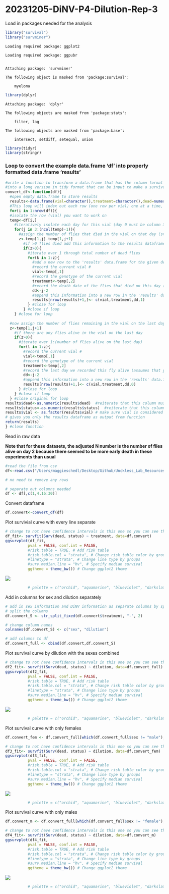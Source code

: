 # 20231205-DiNV-P4-Dilution-Rep-3

Load in packages needed for the analysis

``` r
library("survival")
library("survminer")
```

    Loading required package: ggplot2

    Loading required package: ggpubr


    Attaching package: 'survminer'

    The following object is masked from 'package:survival':

        myeloma

``` r
library(dplyr)
```


    Attaching package: 'dplyr'

    The following objects are masked from 'package:stats':

        filter, lag

    The following objects are masked from 'package:base':

        intersect, setdiff, setequal, union

``` r
library(tidyr)
library(stringr)
```

### Loop to convert the example data.frame ‘df’ into properly formatted data.frame ‘results’

``` r
#write a function to transform a data.frame that has the column format 'vial | treatment | D0 | D1 | D2...', with one row for each vial
#into a long version in tidy format that can be input to make a survivorship curve
convert_df<-function(df){
  #open empty data.frame to store results
  results<-data.frame(vial=character(),treatment=character(),dead=numeric(),status=numeric())
  #This loop will index out each row (one row per vial) one at a time, transform it into long format (one row per fly), and add the information to the empty data.frame called results
  for(i in 1:nrow(df)){
  #isolate the row (vial) you want to work on
  temp<-df[i,]
    #iteratively isolate each day for this vial (day 0 must be column 3, day 1 column 4, etc.). Loop stops the column before the last day
    for(j in 3:(ncol(temp)-1)){
      #assign the number of flies that died in the vial on that day (starting with day 1) to the variable 'z'
      z<-temp[1,j]-temp[1,j+1]
        #if >0 flies died add this information to the results dataframe
        if(z>0){
          #iterate over 1 through total number of dead flies
          for(k in 1:z){
            #add a new row to the 'results' data.frame for the given dead fly, specifying vial #, treatment, day died, and
            #record the current vial #
            vial<-temp[,1]
            #record the genotype of the current vial
            treatment<-temp[,2]
            #record the death date of the flies that died on this day (assumes that your input DF starts with day 0 in column 3)
            dd<-j-2
            #append this information into a new row in the 'results' data.frame, and add a '1' in the 4th column to indicate mortality
            results[nrow(results)+1,]<- c(vial,treatment,dd,1)
          } #close for loop
        } #close if loop
    } #close for loop
  
  #now assign the number of flies remaining in the vial on the last day (value in the last column of the row) to the variable 'z'
  z<-temp[1,j+1]
    #if there are any flies alive in the vial on the last day
    if(z>0){
      #iterate over 1:(number of flies alive on the last day)
      for(l in 1:z){
        #record the current vial #
        vial<-temp[,1]
        #record the genotype of the current vial
        treatment<-temp[,2]
        #record the last day we recorded this fly alive (assumes that your input DF starts with day 0 in column 3)
        dd<-j-2
        #append this information into a new row in the 'results' data.frame, and add a '0' in the 4th column to indicate that the fly made it to the end of the experiment
        results[nrow(results)+1,]<- c(vial,treatment,dd,0)
      } #close for loop
    } #close if loop
  } #close original for loop
results$dead<-as.numeric(results$dead)  #reiterate that this column must be class numeric
results$status<-as.numeric(results$status)  #reiterate that this column must be class numeric
results$vial <- as.factor(results$vial) # make sure vial is considered a factor
# gives you only the results dataframe as output from function 
return(results) 
} #close function
```

Read in raw data

**Note that for these datasets, the adjusted N number is the number of
flies alive on day 2 because there seemed to be more early death in
these experiments than usual**

``` r
#read the file from csv
df<-read.csv("/Users/maggieschedl/Desktop/Github/Unckless_Lab_Resources/Infection_survival_analyses/20231205-dilution-rep-3/20231205-infection.csv")

# no need to remove any rows

# separate out columns needed
df <- df[,c(1,4,16:30)]
```

Convert dataframe

``` r
df.convert<-convert_df(df)
```

Plot survivial curve with every line separate

``` r
# change to not have confidence intervals in this one so you can see them 
df_fit<- survfit(Surv(dead, status) ~ treatment, data=df.convert)
ggsurvplot(df_fit,
          pval = FALSE, conf.int = FALSE,
          #risk.table = TRUE, # Add risk table
          #risk.table.col = "strata", # Change risk table color by groups
          #linetype = "strata", # Change line type by groups
          #surv.median.line = "hv", # Specify median survival
          ggtheme = theme_bw()) # Change ggplot2 theme
```

![](20231205-DiNV-P4-Dilution-Rep-3_files/figure-commonmark/unnamed-chunk-5-1.png)

``` r
          # palette = c("orchid", "aquamarine", "blueviolet", "darkslategray3")) + ylab("Survival Proporation") + xlab("Days post injection")
```

Add in columns for sex and dilution separately

``` r
# add in sex information and DiNV information as separate columns by splitting the treatment column 
# split the columns 
df.convert_S <- str_split_fixed(df.convert$treatment, "-", 2)

# change column names
colnames(df.convert_S) <- c("sex", "dilution")

# add columns to df 
df.convert_full <- cbind(df.convert,df.convert_S)
```

Plot survival curve by dilution with the sexes combined

``` r
# change to not have confidence intervals in this one so you can see them 
df2_fit<- survfit(Surv(dead, status) ~ dilution, data=df.convert_full)
ggsurvplot(df2_fit,
          pval = FALSE, conf.int = FALSE,
          #risk.table = TRUE, # Add risk table
          #risk.table.col = "strata", # Change risk table color by groups
          #linetype = "strata", # Change line type by groups
          #surv.median.line = "hv", # Specify median survival
          ggtheme = theme_bw()) # Change ggplot2 theme
```

![](20231205-DiNV-P4-Dilution-Rep-3_files/figure-commonmark/unnamed-chunk-7-1.png)

``` r
          # palette = c("orchid", "aquamarine", "blueviolet", "darkslategray3")) + ylab("Survival Proporation") + xlab("Days post injection")
```

Plot survival curve with only females

``` r
df.convert_fem <- df.convert_full[which(df.convert_full$sex != "male"),]

# change to not have confidence intervals in this one so you can see them 
df3_fit<- survfit(Surv(dead, status) ~ dilution, data=df.convert_fem)
ggsurvplot(df3_fit,
          pval = FALSE, conf.int = FALSE,
          #risk.table = TRUE, # Add risk table
          #risk.table.col = "strata", # Change risk table color by groups
          #linetype = "strata", # Change line type by groups
          #surv.median.line = "hv", # Specify median survival
          ggtheme = theme_bw()) # Change ggplot2 theme
```

![](20231205-DiNV-P4-Dilution-Rep-3_files/figure-commonmark/unnamed-chunk-8-1.png)

``` r
          # palette = c("orchid", "aquamarine", "blueviolet", "darkslategray3")) + ylab("Survival Proporation") + xlab("Days post injection")
```

Plot survival curve with only males

``` r
df.convert_m <- df.convert_full[which(df.convert_full$sex != "female"),]

# change to not have confidence intervals in this one so you can see them 
df4_fit<- survfit(Surv(dead, status) ~ dilution, data=df.convert_m)
ggsurvplot(df4_fit,
          pval = FALSE, conf.int = FALSE,
          #risk.table = TRUE, # Add risk table
          #risk.table.col = "strata", # Change risk table color by groups
          #linetype = "strata", # Change line type by groups
          #surv.median.line = "hv", # Specify median survival
          ggtheme = theme_bw()) # Change ggplot2 theme
```

![](20231205-DiNV-P4-Dilution-Rep-3_files/figure-commonmark/unnamed-chunk-9-1.png)

``` r
          # palette = c("orchid", "aquamarine", "blueviolet", "darkslategray3")) + ylab("Survival Proporation") + xlab("Days post injection")
```
